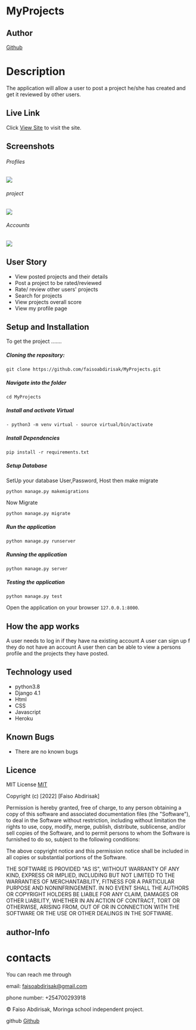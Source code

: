 # MyProjects

## Author  
  
[Github](https://github.com/faisoabdirisak)

# Description  
The application will allow a user to post a project he/she has created and get it reviewed by other users.

##  Live Link
 Click [View Site](https://thawing-meadow-59628.herokuapp.com/)  to visit the site.

  ## Screenshots
###### Profiles
<img src="static/images/Screenshot from 2022-03-16 10-36-58.png">
 

###### project
<img src="/home/moringa/Pictures/Screenshot from 2022-03-16 10-36-58.png
/home/moringa/Pictures/Screenshot from 2022-03-16 10-37-28.png
/home/moringa/Pictures/Screenshot from 2022-03-16 10-43-27.png">

###### Accounts
<img src="/home/moringa/Pictures/Screenshot from 2022-03-16 10-36-58.png
/home/moringa/Pictures/Screenshot from 2022-03-16 10-37-28.png
/home/moringa/Pictures/Screenshot from 2022-03-16 10-43-27.png">


## User Story  

* View posted projects and their details
* Post a project to be rated/reviewed
* Rate/ review other users' projects
* Search for projects
* View projects overall score
* View my profile page

## Setup and Installation  

To get the project .......  
  
##### Cloning the repository:  
 ``` 
git clone https://github.com/faisoabdirisak/MyProjects.git
```
##### Navigate into the folder 
 ``` 
cd MyProjects
```
##### Install and activate Virtual  
 ``` 
- python3 -m venv virtual - source virtual/bin/activate  
```  
##### Install Dependencies  
 ``` 
 pip install -r requirements.txt 
```  
 ##### Setup Database  
  SetUp your database User,Password, Host then make migrate  
 ``` 
python manage.py makemigrations 
 ``` 
 Now Migrate  
 ```
 python manage.py migrate 
```
##### Run the application  
 ``` 
 python manage.py runserver 
``` 
##### Running the application  
 ``` 
 python manage.py server 
```
##### Testing the application  
 ``` 
 python manage.py test 
```
Open the application on your browser `127.0.0.1:8000`.  


## How the app works
A user needs to log in if they have na existing account
A user can sign up f they do not have an account
A user then can be able to view a persons profile and the projects they have posted.

## Technology used  
  
* python3.8  
* Django 4.1
* Html
* CSS
* Javascript
* Heroku

## Known Bugs  
* There are no known bugs 
  
## Licence

MIT License    [MIT](https://choosealicense.com/licenses/mit/)


Copyright (c) [2022] [Faiso Abdirisak]

Permission is hereby granted, free of charge, to any person obtaining a copy
of this software and associated documentation files (the "Software"), to deal
in the Software without restriction, including without limitation the rights
to use, copy, modify, merge, publish, distribute, sublicense, and/or sell
copies of the Software, and to permit persons to whom the Software is
furnished to do so, subject to the following conditions:

The above copyright notice and this permission notice shall be included in all
copies or substantial portions of the Software.

THE SOFTWARE IS PROVIDED "AS IS", WITHOUT WARRANTY OF ANY KIND, EXPRESS OR
IMPLIED, INCLUDING BUT NOT LIMITED TO THE WARRANTIES OF MERCHANTABILITY,
FITNESS FOR A PARTICULAR PURPOSE AND NONINFRINGEMENT. IN NO EVENT SHALL THE
AUTHORS OR COPYRIGHT HOLDERS BE LIABLE FOR ANY CLAIM, DAMAGES OR OTHER
LIABILITY, WHETHER IN AN ACTION OF CONTRACT, TORT OR OTHERWISE, ARISING FROM,
OUT OF OR IN CONNECTION WITH THE SOFTWARE OR THE USE OR OTHER DEALINGS IN THE
SOFTWARE.


## author-Info

# contacts
You can reach me through

email: faisoabdirisak@gmail.com

phone number: +254700293918

©️ Faiso Abdirisak, Moringa school independent project.



github [Github](https://github.com/faisoabdirisak)